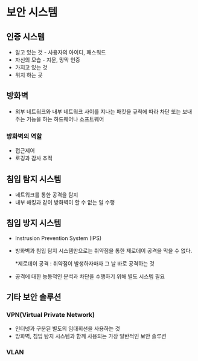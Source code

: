 # 보안 시스템



## 인증 시스템

- 알고 있는 것 - 사용자의 아이디, 패스워드
- 자신의 모습 - 지문, 망막 인증
- 가지고 있는 것
- 위치 하는 곳



## 방화벽

- 외부 네트워크와 내부 네트워크 사이를 지나는 패킷을 규칙에 따라 차단 또는 보내주는 기능을 하는 하드웨어나 소프트웨어

### 방화벽의 역할

- 접근제어
- 로깅과 감사 추적



## 침입 탐지 시스템

- 네트워크를 통한 공격을 탐지
- 내부 해킹과 같이 방화벽이 할 수 없는 일 수행



## 침입 방지 시스템

- Instrusion Prevention System (IPS)

- 방화벽과 침입 탐지 시스템만으로는 취약점을 통한 제로데이 공격을 막을 수 없다. 

  *제로데이 공격 : 취약점이 발생하자마자 그 날 바로 공격하는 것

- 공격에 대한 능동적인 분석과 차단을 수행하기 위해 별도 시스템 필요

  

## 기타 보안 솔루션

### VPN(Virtual Private Network)

- 인터넷과 구분된 별도의 임대회선을 사용하는 것
- 방화벽, 침입 탐지 시스템과 함께  사용되는 가장 일반적인 보안 솔루션

### VLAN

